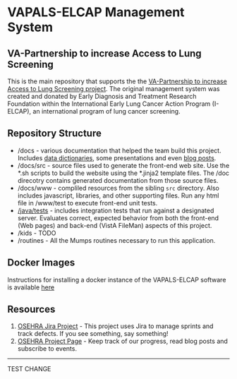 # VAPALS-ELCAP Management System

VA-Partnership to increase Access to Lung Screening
---------------------------------------------------

This is the main repository that supports the the [VA-Partnership to increase Access to Lung Screening project](http://va-pals.org/). 
The original management system was created and donated by Early Diagnosis and Treatment Research Foundation within the
International Early Lung Cancer Action Program (I-ELCAP), an international program of lung cancer screening.


Repository Structure
-

* /docs - various documentation that helped the team build this project. Includes [data dictionaries](/docs/dd), some presentations and even [blog posts](/docs/blogposts).
* /docs/src - source files used to generate the front-end web site. Use the *.sh scripts to build the website using the *.jinja2 template files. The /doc direcotry contains generated documentation from those source files. 
* /docs/www - compliled resources from the sibling `src` directory. Also includes javascript, libraries, and other supporting files. Run any html file in /www/test to execute front-end unit tests.
* [/java/tests](java/tests/README.md) - includes integration tests that run against a designated server. Evaluates correct, expected behavior from both the front-end (Web pages) and back-end (VistA FileMan) aspects of this project.
* /kids - TODO
* /routines - All the Mumps routines necessary to run this application.

Docker Images
-

Instructions for installing a docker instance of the VAPALS-ELCAP software is available [here](https://hub.docker.com/r/osehra/va-pals/) 

Resources
-


1. [OSEHRA Jira Project](https://issues.osehra.org/secure/RapidBoard.jspa?projectKey=VAP) - This project uses Jira to manage sprints and track defects. If you see something, say something!
1. [OSEHRA Project Page](https://www.osehra.org/groups/va-pals-open-source-project-group) - Keep track of our progress, read blog posts and subscribe to events.


---

TEST CHANGE